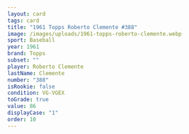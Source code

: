 ```yaml
---
layout: card
tags: card
title: "1961 Topps Roberto Clemente #388"
image: /images/uploads/1961-topps-roberto-clemente.webp
sport: Baseball
year: 1961
brand: Topps
subset: ""
player: Roberto Clemente
lastName: Clemente
number: "388"
isRookie: false
condition: VG-VGEX
toGrade: true
value: 86
displayCase: "1"
order: 10
---
```

